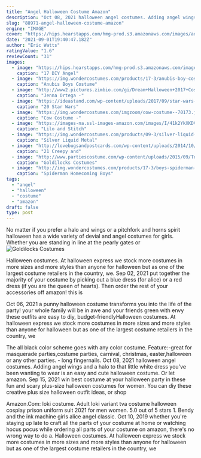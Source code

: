 ```yaml
---
title: "Angel Halloween Costume Amazon"
description: "Oct 08, 2021 halloween angel costumes. Adding angel wings and a halo to that little white dress you've been wanting to wear is an easy and cute halloween costume. Or let amazon"
slug: "88971-angel-halloween-costume-amazon"
engine: "IMAGE"
cover: "https://hips.hearstapps.com/hmg-prod.s3.amazonaws.com/images/adult-angel-costume-1562387712.jpg?crop=1xw:0.9933774834437086xh;center,top&resize=480:*"
date: "2021-09-01T19:40:47.182Z"
author: "Eric Watts"
ratingValue: "1.6"
reviewCount: "31"
images:
  - image: "https://hips.hearstapps.com/hmg-prod.s3.amazonaws.com/images/adult-angel-costume-1562387712.jpg?crop=1xw:0.9933774834437086xh;center,top&resize=480:*"
    caption: "17 DIY Angel"
  - image: "https://img.wondercostumes.com/products/17-3/anubis-boy-costume.jpg"
    caption: "Anubis Boys Costume"
  - image: "http://www2.pictures.zimbio.com/gi/Dream+Halloween+2017+Costume+Party+Benefitting+k_8M_tNKVQRx.jpg"
    caption: "Jenna Ortega -"
  - image: "https://ideastand.com/wp-content/uploads/2017/09/star-wars-costume-diy/22-star-wars-costume-diy-ideas-tutorials.jpg"
    caption: "20 Star Wars"
  - image: "https://img.wondercostumes.com/imgzoom/cow-costume--70173.jpg"
    caption: "Cow Costume -"
  - image: "https://images-na.ssl-images-amazon.com/images/I/41k2YkXKDVL._SL500_.jpg"
    caption: "Lilo and Stitch"
  - image: "https://img.wondercostumes.com/products/09-3/silver-liquid-metal-leggings-costume.jpg"
    caption: "Silver Liquid Metal"
  - image: "http://lovebugsandpostcards.com/wp-content/uploads/2014/10/GlitterQueenEyes.jpg"
    caption: "21 Creepy and"
  - image: "http://www.partiescostume.com/wp-content/uploads/2015/09/Toddler-Goldilocks-Costume.jpg"
    caption: "Goldilocks Costumes"
  - image: "http://img.wondercostumes.com/products/17-3/boys-spiderman-homecoming-muscle-costume.jpg"
    caption: "Spiderman Homecoming Boys"
tags:
  - "angel"
  - "halloween"
  - "costume"
  - "amazon"
draft: false
type: post
---
```


No matter if you prefer a halo and wings or a pitchfork and horns spirit halloween has a wide variety of devial and angel costumes for girls. Whether you are standing in line at the pearly gates or
![Goldilocks Costumes](http://www.partiescostume.com/wp-content/uploads/2015/09/Toddler-Goldilocks-Costume.jpg "Goldilocks Costumes")

Halloween costumes. At halloween express we stock more costumes in more sizes and more styles than anyone for halloween but as one of the largest costume retailers in the country, we. Sep 02, 2021 put together the majority of your costume by picking out a blue dress (for alice) or a red dress (if you are the queen of hearts). Then order the rest of your accessories off amazon! this is
<!--inArticleAds-->

<!--galleryOne-->

Oct 06, 2021 a punny halloween costume transforms you into the life of the party! your whole family will be in awe and your friends green with envy  these outfits are easy to diy, budget-friendlyHalloween costumes. At halloween express we stock more costumes in more sizes and more styles than anyone for halloween but as one of the largest costume retailers in the country, we
<!--inArticleAds-->

<!--galleryTwo-->

The all black color scheme goes with any color costume. Feature:-great for masquerade parties,costume parties, carnival, christmas, easter,halloween or any other parties. - long fingernails. Oct 08, 2021 halloween angel costumes. Adding angel wings and a halo to that little white dress you've been wanting to wear is an easy and cute halloween costume. Or let amazon. Sep 15, 2021 win best costume at your halloween party in these fun and scary plus-size halloween costumes for women. You can diy these creative plus size halloween outfit ideas, or shop
<!--galleryThree-->

Amazon.Com: loki costume.  Adult loki variant tva costume halloween cosplay prison uniform suit 2021 for men women. 5.0 out of 5 stars 1. Bendy and the ink machine girls alice angel classic. Oct 10, 2019 whether you're staying up late to craft all the parts of your costume at home or watching hocus pocus while ordering all parts of your costume on amazon, there's no wrong way to do a. Halloween costumes. At halloween express we stock more costumes in more sizes and more styles than anyone for halloween but as one of the largest costume retailers in the country, we